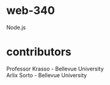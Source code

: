 # web-340
Node.js
# contributors
Professor Krasso - Bellevue University
<br/>
Arlix Sorto - Bellevue University
